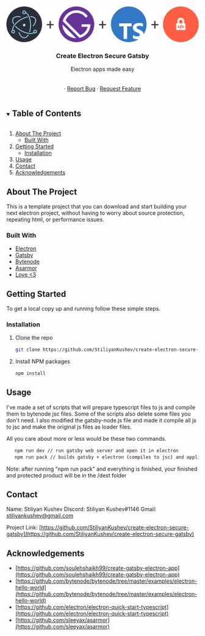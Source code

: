 
<!-- PROJECT LOGO -->
<br />
<p align="center">
  <a href="https://github.com/github_username/repo_name">
    <img src="readme-assets/logo.png" alt="Logo" >
  </a>

  <h3 align="center">Create Electron Secure Gatsby</h3>

  <p align="center">
    Electron apps made easy
    <br />
    <br />
    <br />
    ·
    <a href="https://github.com/StiliyanKushev/create-electron-secure-gatsby/issues">Report Bug</a>
    ·
    <a href="https://github.com/StiliyanKushev/create-electron-secure-gatsby/issues">Request Feature</a>
  </p>
</p>



<!-- TABLE OF CONTENTS -->
<details open="open">
  <summary><h2 style="display: inline-block">Table of Contents</h2></summary>
  <ol>
    <li>
      <a href="#about-the-project">About The Project</a>
      <ul>
        <li><a href="#built-with">Built With</a></li>
      </ul>
    </li>
    <li>
      <a href="#getting-started">Getting Started</a>
      <ul>
        <li><a href="#installation">Installation</a></li>
      </ul>
    </li>
    <li><a href="#usage">Usage</a></li>
    <li><a href="#contact">Contact</a></li>
    <li><a href="#acknowledgements">Acknowledgements</a></li>
  </ol>
</details>



<!-- ABOUT THE PROJECT -->
## About The Project

This is a template project that you can download and start building your next electron project, without having to worry about source protection, repeating html, or performance issues.


### Built With

* [Electron](https://www.electronjs.org/)
* [Gatsby](https://www.gatsbyjs.com/)
* [Bytenode](https://www.npmjs.com/package/bytenode)
* [Asarmor](https://www.npmjs.com/package/asarmor)
* [Love <3](https://www.youtube.com/watch?v=-5CdAup0o-I)


<!-- GETTING STARTED -->
## Getting Started

To get a local copy up and running follow these simple steps.

### Installation

1. Clone the repo
   ```sh
   git clone https://github.com/StiliyanKushev/create-electron-secure-gatsby.git
   ```
2. Install NPM packages
   ```sh
   npm install
   ```



<!-- USAGE EXAMPLES -->
## Usage

I've made a set of scripts that will prepare typescript files to js and compile them to bytenode jsc files. Some of the scripts also delete some files you don't need. I also modified the gatsby-node.js file and made it compile all js to jsc and make the original js files as loader files.

All you care about more or less would be these two commands.
```sh
   npm run dev // run gatsby web server and open it in electron
   npm run pack // builds gatsby + electron (compiles to jsc) and applies asarmor.
   ```
Note: after running "npm run pack" and everything is finished, your finished and protected product will be in the /dest folder


<!-- CONTACT -->
## Contact

Name: Stiliyan Kushev
Discord: Stiliyan Kushev#1146
Gmail: stiliyankushev@gmail.com

Project Link: [https://github.com/StiliyanKushev/create-electron-secure-gatsby](https://github.com/StiliyanKushev/create-electron-secure-gatsby)



<!-- ACKNOWLEDGEMENTS -->
## Acknowledgements

* [https://github.com/soulehshaikh99/create-gatsby-electron-app](https://github.com/soulehshaikh99/create-gatsby-electron-app)
* [https://github.com/bytenode/bytenode/tree/master/examples/electron-hello-world](https://github.com/bytenode/bytenode/tree/master/examples/electron-hello-world)
* [https://github.com/electron/electron-quick-start-typescript](https://github.com/electron/electron-quick-start-typescript)
* [https://github.com/sleeyax/asarmor](https://github.com/sleeyax/asarmor)
